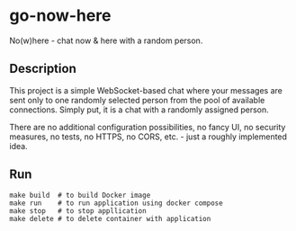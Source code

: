 # go-now-here
No(w)here - chat now & here with a random person.

## Description
This project is a simple WebSocket-based chat where your messages are sent only to one randomly selected person from the pool of available connections. Simply put, it is a chat with a randomly assigned person.

There are no additional configuration possibilities, no fancy UI, no security measures, no tests, no HTTPS, no CORS, etc. - just a roughly implemented idea.

## Run
```
make build  # to build Docker image
make run    # to run application using docker compose
make stop   # to stop appllication
make delete # to delete container with application
```